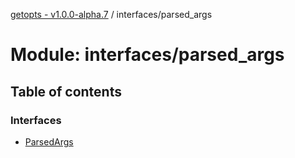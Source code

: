 [getopts - v1.0.0-alpha.7](../README.md) / interfaces/parsed_args

# Module: interfaces/parsed_args

## Table of contents

### Interfaces

- [ParsedArgs](../interfaces/interfaces_parsed_args.parsedargs.md)

